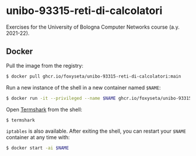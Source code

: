 # unibo-93315-reti-di-calcolatori

Exercises for the University of Bologna Computer Networks course (a.y. 2021-22).

## Docker

Pull the image from the registry:

```bash
$ docker pull ghcr.io/foxyseta/unibo-93315-reti-di-calcolatori:main
```

Run a new instance of the shell in a new container named `$NAME`:

```bash
$ docker run -it --privileged --name $NAME ghcr.io/foxyseta/unibo-93315-reti-di-calcolatori:main
```

Open [Termshark](https://github.com/gcla/termshark) from the shell:

```bash
$ termshark
```

`iptables` is also available. After exiting the shell, you can restart your
`$NAME` container at any time with:

```bash
$ docker start -ai $NAME
```

